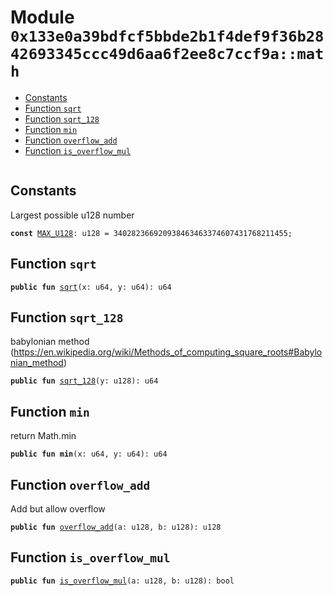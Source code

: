 
<a id="0x133e0a39bdfcf5bbde2b1f4def9f36b2842693345ccc49d6aa6f2ee8c7ccf9a_math"></a>

# Module `0x133e0a39bdfcf5bbde2b1f4def9f36b2842693345ccc49d6aa6f2ee8c7ccf9a::math`



-  [Constants](#@Constants_0)
-  [Function `sqrt`](#0x133e0a39bdfcf5bbde2b1f4def9f36b2842693345ccc49d6aa6f2ee8c7ccf9a_math_sqrt)
-  [Function `sqrt_128`](#0x133e0a39bdfcf5bbde2b1f4def9f36b2842693345ccc49d6aa6f2ee8c7ccf9a_math_sqrt_128)
-  [Function `min`](#0x133e0a39bdfcf5bbde2b1f4def9f36b2842693345ccc49d6aa6f2ee8c7ccf9a_math_min)
-  [Function `overflow_add`](#0x133e0a39bdfcf5bbde2b1f4def9f36b2842693345ccc49d6aa6f2ee8c7ccf9a_math_overflow_add)
-  [Function `is_overflow_mul`](#0x133e0a39bdfcf5bbde2b1f4def9f36b2842693345ccc49d6aa6f2ee8c7ccf9a_math_is_overflow_mul)


<pre><code></code></pre>



<a id="@Constants_0"></a>

## Constants


<a id="0x133e0a39bdfcf5bbde2b1f4def9f36b2842693345ccc49d6aa6f2ee8c7ccf9a_math_MAX_U128"></a>

Largest possible u128 number


<pre><code><b>const</b> <a href="math.md#0x133e0a39bdfcf5bbde2b1f4def9f36b2842693345ccc49d6aa6f2ee8c7ccf9a_math_MAX_U128">MAX_U128</a>: u128 = 340282366920938463463374607431768211455;
</code></pre>



<a id="0x133e0a39bdfcf5bbde2b1f4def9f36b2842693345ccc49d6aa6f2ee8c7ccf9a_math_sqrt"></a>

## Function `sqrt`



<pre><code><b>public</b> <b>fun</b> <a href="math.md#0x133e0a39bdfcf5bbde2b1f4def9f36b2842693345ccc49d6aa6f2ee8c7ccf9a_math_sqrt">sqrt</a>(x: u64, y: u64): u64
</code></pre>



<a id="0x133e0a39bdfcf5bbde2b1f4def9f36b2842693345ccc49d6aa6f2ee8c7ccf9a_math_sqrt_128"></a>

## Function `sqrt_128`

babylonian method (https://en.wikipedia.org/wiki/Methods_of_computing_square_roots#Babylonian_method)


<pre><code><b>public</b> <b>fun</b> <a href="math.md#0x133e0a39bdfcf5bbde2b1f4def9f36b2842693345ccc49d6aa6f2ee8c7ccf9a_math_sqrt_128">sqrt_128</a>(y: u128): u64
</code></pre>



<a id="0x133e0a39bdfcf5bbde2b1f4def9f36b2842693345ccc49d6aa6f2ee8c7ccf9a_math_min"></a>

## Function `min`

return Math.min


<pre><code><b>public</b> <b>fun</b> <b>min</b>(x: u64, y: u64): u64
</code></pre>



<a id="0x133e0a39bdfcf5bbde2b1f4def9f36b2842693345ccc49d6aa6f2ee8c7ccf9a_math_overflow_add"></a>

## Function `overflow_add`

Add but allow overflow


<pre><code><b>public</b> <b>fun</b> <a href="math.md#0x133e0a39bdfcf5bbde2b1f4def9f36b2842693345ccc49d6aa6f2ee8c7ccf9a_math_overflow_add">overflow_add</a>(a: u128, b: u128): u128
</code></pre>



<a id="0x133e0a39bdfcf5bbde2b1f4def9f36b2842693345ccc49d6aa6f2ee8c7ccf9a_math_is_overflow_mul"></a>

## Function `is_overflow_mul`



<pre><code><b>public</b> <b>fun</b> <a href="math.md#0x133e0a39bdfcf5bbde2b1f4def9f36b2842693345ccc49d6aa6f2ee8c7ccf9a_math_is_overflow_mul">is_overflow_mul</a>(a: u128, b: u128): bool
</code></pre>
